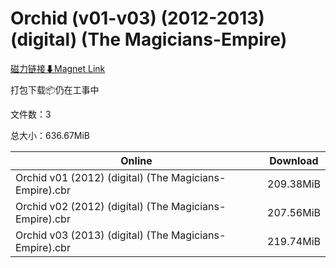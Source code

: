 # Orchid (v01-v03) (2012-2013) (digital) (The Magicians-Empire)

[磁力链接⬇Magnet Link](magnet:?xt=urn:btih:0ef94266dbe8f298b5222068a342b025ec95ff87&dn=Orchid%20%28v01-v03%29%20%282012-2013%29%20%28digital%29%20%28The%20Magicians-Empire%29)

打包下载📦仍在工事中

文件数：3

总大小：636.67MiB

Online | Download
--- | ---
Orchid v01 (2012) (digital) (The Magicians-Empire).cbr | 209.38MiB
Orchid v02 (2012) (digital) (The Magicians-Empire).cbr | 207.56MiB
Orchid v03 (2013) (digital) (The Magicians-Empire).cbr | 219.74MiB